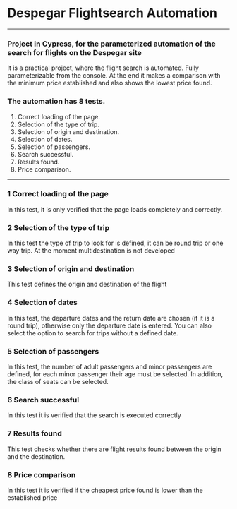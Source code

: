 # Despegar Flightsearch Automation
***
### Project in Cypress, for the parameterized automation of the search for flights on the Despegar site

It is a practical project, where the flight search is automated. Fully parameterizable from the console.
At the end it makes a comparison with the minimum price established and also shows the lowest price found.

### The automation has 8 tests.
1. Correct loading of the page.
2. Selection of the type of trip.
3. Selection of origin and destination.
4. Selection of dates.
5. Selection of passengers.
6. Search successful.
7. Results found.
8. Price comparison.

***

### 1 Correct loading of the page
In this test, it is only verified that the page loads completely and correctly.

### 2 Selection of the type of trip
In this test the type of trip to look for is defined, it can be round trip or one way trip.
At the moment multidestination is not developed

### 3 Selection of origin and destination
This test defines the origin and destination of the flight

### 4 Selection of dates
In this test, the departure dates and the return date are chosen (if it is a round trip), otherwise only the departure date is entered. You can also select the option to search for trips without a defined date.

### 5 Selection of passengers
In this test, the number of adult passengers and minor passengers are defined, for each minor passenger their age must be selected. In addition, the class of seats can be selected.

### 6 Search successful
In this test it is verified that the search is executed correctly

### 7 Results found
This test checks whether there are flight results found between the origin and the destination.

### 8 Price comparison
In this test it is verified if the cheapest price found is lower than the established price
